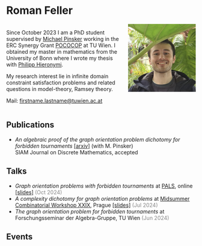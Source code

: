 # Roman Feller

<div style="overflow: hidden;">

  <img src="pictures/me.jpg" alt="Roman-Feller" style="width: 180px; float: right; margin-left: 10px;">

Since October 2023 I am a PhD student supervised by <a href="https://dmg.tuwien.ac.at/pinsker/">Michael Pinsker</a> working in the ERC Synergy Grant <a href="https://www.pococop.eu">POCOCOP</a> at TU Wien. I obtained my master in mathematics from the University of Bonn where I wrote my thesis with <a href="https://www.math.uni-bonn.de/people/phierony/">Philipp Hieronymi</a>. <br>

My research interest lie in infinite domain constraint satisfaction problems and related questions in model-theory, Ramsey theory.<br>

Mail: firstname.lastname@tuwien.ac.at

</div>


## Publications

* *An algebraic proof of the graph orientation problem dichotomy for forbidden tournaments* [[arxiv]](https://arxiv.org/pdf/2405.20263) (with M. Pinsker)<br>
  SIAM Journal on Discrete Mathematics, accepted

## Talks

* *Graph orientation problems with forbidden tournaments* at [PALS](https://math.colorado.edu/algebralogic/), online [[slides]](slides/PALS_2024) <span style="color: #888888;">(Oct 2024)</span> 
* *A complexity dichotomy for graph orientation problems* at [Midsummer Combinatorial Workshop XXIX](https://www.mff.cuni.cz/en/kam/events/mcw/mcw-2024), Prague [[slides]](slides/MCW_2024) <span style="color: #888888;">(Jul 2024)</span>
* *The graph orientation problem for forbidden tournaments* at Forschungsseminar der Algebra-Gruppe, TU Wien <span style="color: #888888;">(Jun 2024)</span>

## Events

